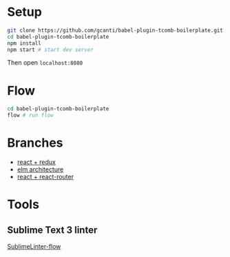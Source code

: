 # Setup

```sh
git clone https://github.com/gcanti/babel-plugin-tcomb-boilerplate.git
cd babel-plugin-tcomb-boilerplate
npm install
npm start # start dev server
```

Then open `localhost:8080`

# Flow

```sh
cd babel-plugin-tcomb-boilerplate
flow # run flow
```

# Branches

- [react + redux](https://github.com/gcanti/babel-plugin-tcomb-boilerplate/tree/counter)
- [elm architecture](https://github.com/gcanti/babel-plugin-tcomb-boilerplate/tree/elm)
- [react + react-router](https://github.com/gcanti/babel-plugin-tcomb-boilerplate/tree/react-router)

# Tools

## Sublime Text 3 linter

[SublimeLinter-flow](https://github.com/SublimeLinter/SublimeLinter-flow)